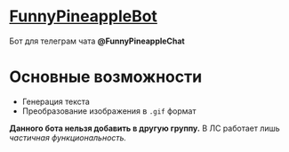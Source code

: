 # [FunnyPineappleBot](https://t.me/FunnyPineappleBot)

Бот для телеграм чата **@FunnyPineappleChat**

# Основные возможности
- Генерация текста
- Преобразование изображения в `.gif` формат

**Данного бота нельзя добавить в другую группу.** В ЛС работает лишь *частичная функциональность.*
